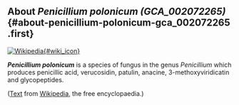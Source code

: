 About *Penicillium polonicum (GCA\_002072265)* {#about-penicillium-polonicum-gca_002072265 .first}
----------------------------------------------

[![Wikipedia](/img/wikipedia_logo_v2_en.png){#wiki_icon}](http://en.wikipedia.org/wiki/Penicillium_polonicum)

***Penicillium polonicum*** is a species of fungus in the genus
*Penicillium* which produces penicillic acid, verucosidin, patulin,
anacine, 3-methoxyviridicatin and glycopeptides.

([Text](http://en.wikipedia.org/wiki/Penicillium_polonicum) from
[Wikipedia](http://en.wikipedia.org/), the free encyclopaedia.)
